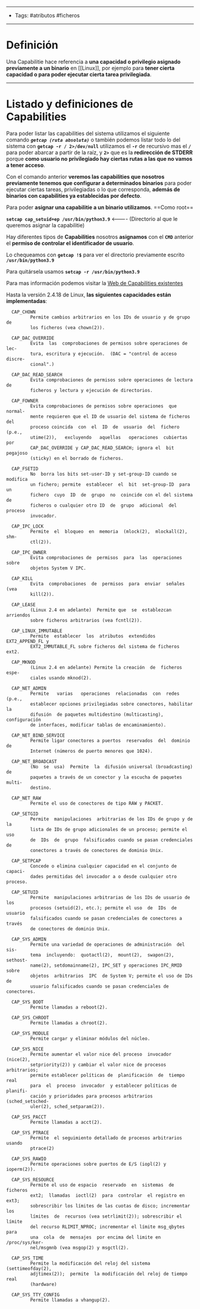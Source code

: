 ------
- Tags: #atributos #ficheros 
---------
# Definición

Una Capabilitie hace referencia a **una capacidad o privilegio asignado previamente a un binario** en [[Linux]], por ejemplo para **tener cierta capacidad o para poder ejecutar cierta tarea privilegiada**.

-------
# Listado y definiciones de Capabilities

Para poder listar las capabilities del sistema utilizamos el siguiente comando
***``getcap (ruta absoluta)``*** o también podemos listar todo lo del sistema con
**``getcap -r / 2>/dev/null``** utilizamos el **``-r``** de recursivo mas el **``/``** para poder abarcar a partir de la raíz, y **``2>``** que es la **redirección de STDERR** porque **como usuario no privilegiado hay ciertas rutas a las que no vamos a tener acceso**.

Con el comando anterior **veremos las capabilities que nosotros previamente tenemos que configurar a determinados binarios** para poder ejecutar ciertas tareas, privilegiadas o lo que corresponda, **además de binarios con capabilities ya establecidas por defecto**.

Para poder **asignar una capabilitie a un binario utilizamos**. ==Como root==

**``setcap cap_setuid+ep /usr/bin/python3.9``** <---- (Directorio al que le queremos asignar la capabilitie) 

Hay diferentes tipos de **Capabilities** nosotros **asignamos** con el **``CMD``** anterior el **permiso de controlar el identificador de usuario**.

Lo chequeamos con **``getcap !$``** para ver el directorio previamente escrito **``/usr/bin/python3.9``**

Para quitársela usamos **``setcap -r /usr/bin/python3.9``**

Para mas información podemos visitar la [Web de Capabilities existentes](https://www.etl.it.uc3m.es/Linux_Capabilities)

Hasta la versión 2.4.18 de Linux, **las siguientes capacidades están implementadas**:

      CAP_CHOWN
             Permite cambios arbitrarios en los IDs de usuario y de grupo  de
             los ficheros (vea chown(2)).

      CAP_DAC_OVERRIDE
             Evita  las  comprobaciones de permisos sobre operaciones de lec-
             tura, escritura y ejecución.  (DAC = "control de acceso  discre-
             cional".)

      CAP_DAC_READ_SEARCH
             Evita comprobaciones de permisos sobre operaciones de lectura de
             ficheros y lectura y ejecución de directorios.

      CAP_FOWNER
             Evita comprobaciones de permisos sobre operaciones  que  normal-
             mente requieren que el ID de usuario del sistema de ficheros del
             proceso coincida  con  el  ID  de  usuario  del  fichero  (p.e.,
             utime(2)),   excluyendo   aquellas   operaciones  cubiertas  por
             CAP_DAC_OVERRIDE y CAP_DAC_READ_SEARCH; ignora el  bit  pegajoso
             (sticky) en el borrado de ficheros.

      CAP_FSETID
             No  borra los bits set-user-ID y set-group-ID cuando se modifica
             un fichero; permite  establecer  el  bit  set-group-ID  para  un
             fichero  cuyo  ID  de  grupo  no  coincide con el del sistema de
             ficheros o cualquier otro ID  de  grupo  adicional  del  proceso
             invocador.

      CAP_IPC_LOCK
             Permite  el  bloqueo  en  memoria  (mlock(2),  mlockall(2), shm-
             ctl(2)).

      CAP_IPC_OWNER
             Evita comprobaciones de  permisos  para  las  operaciones  sobre
             objetos System V IPC.

      CAP_KILL
             Evita  comprobaciones  de  permisos  para  enviar  señales  (vea
             kill(2)).

      CAP_LEASE
             (Linux 2.4 en adelante)  Permite que  se  establezcan  arriendos
             sobre ficheros arbitrarios (vea fcntl(2)).

      CAP_LINUX_IMMUTABLE
             Permite  establecer  los  atributos  extendidos EXT2_APPEND_FL y
             EXT2_IMMUTABLE_FL sobre ficheros del sistema de ficheros ext2.

      CAP_MKNOD
             (Linux 2.4 en adelante) Permite la creación  de  ficheros  espe-
             ciales usando mknod(2).

      CAP_NET_ADMIN
             Permite   varias   operaciones  relacionadas  con  redes  (p.e.,
             establecer opciones privilegiadas sobre conectores, habilitar la
             difusión  de paquetes multidestino (multicasting), configuración
             de interfaces, modificar tablas de encaminamiento).

      CAP_NET_BIND_SERVICE
             Permite ligar conectores a puertos  reservados  del  dominio  de
             Internet (números de puerto menores que 1024).

      CAP_NET_BROADCAST
             (No  se  usa)  Permite  la  difusión universal (broadcasting) de
             paquetes a través de un conector y la escucha de paquetes multi-
             destino.

      CAP_NET_RAW
             Permite el uso de conectores de tipo RAW y PACKET.

      CAP_SETGID
             Permite  manipulaciones  arbitrarias de los IDs de grupo y de la
             lista de IDs de grupo adicionales de un proceso; permite el  uso
             de  IDs  de  grupo  falsificados cuando se pasan credenciales de
             conectores a través de conectores de dominio Unix.

      CAP_SETPCAP
             Concede o elimina cualquier capacidad en el conjunto de  capaci-
             dades permitidas del invocador a o desde cualquier otro proceso.

      CAP_SETUID
             Permite  manipulaciones arbitrarias de los IDs de usuario de los
             procesos (setuid(2), etc.); permite el uso  de  IDs  de  usuario
             falsificados cuando se pasan credenciales de conectores a través
             de conectores de dominio Unix.

      CAP_SYS_ADMIN
             Permite una variedad de operaciones de administración  del  sis-
             tema  incluyendo:  quotactl(2),  mount(2),  swapon(2),  sethost-
             name(2), setdomainname(2), IPC_SET y operaciones IPC_RMID  sobre
             objetos  arbitrarios  IPC  de System V; permite el uso de IDs de
             usuario falsificados cuando se pasan credenciales de conectores.

      CAP_SYS_BOOT
             Permite llamadas a reboot(2).

      CAP_SYS_CHROOT
             Permite llamadas a chroot(2).

      CAP_SYS_MODULE
             Permite cargar y eliminar módulos del núcleo.

      CAP_SYS_NICE
             Permite aumentar el valor nice del proceso  invocador  (nice(2),
             setpriority(2)) y cambiar el valor nice de procesos arbitrarios;
             permite establecer políticas de  planificación  de  tiempo  real
             para  el  proceso  invocador  y establecer políticas de planifi-
             cación y prioridades para procesos arbitrarios  (sched_setsched-
             uler(2), sched_setparam(2)).

      CAP_SYS_PACCT
             Permite llamadas a acct(2).

      CAP_SYS_PTRACE
             Permite  el seguimiento detallado de procesos arbitrarios usando
             ptrace(2)

      CAP_SYS_RAWIO
             Permite operaciones sobre puertos de E/S (iopl(2) y ioperm(2)).

      CAP_SYS_RESOURCE
             Permite el uso de espacio  reservado  en  sistemas  de  ficheros
             ext2;  llamadas  ioctl(2)  para  controlar  el registro en ext3;
             sobrescribir los límites de las cuotas de disco; incrementar los
             límites  de  recursos (vea setrlimit(2)); sobrescribir el límite
             del recurso RLIMIT_NPROC; incrementar el límite msg_qbytes  para
             una  cola  de  mensajes  por encima del limite en /proc/sys/ker-
             nel/msgmnb (vea msgop(2) y msgctl(2).

      CAP_SYS_TIME
             Permite la modificación del reloj del sistema  (settimeofday(2),
             adjtimex(2));  permite  la modificación del reloj de tiempo real
             (hardware)

      CAP_SYS_TTY_CONFIG
             Permite llamadas a vhangup(2).